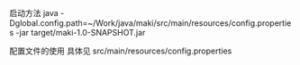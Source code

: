 启动方法
java -Dglobal.config.path=~/Work/java/maki/src/main/resources/config.properties  -jar target/maki-1.0-SNAPSHOT.jar


配置文件的使用 具体见
src/main/resources/config.properties
